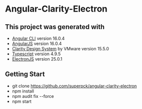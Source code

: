 # Angular-Clarity-Electron

## This project was generated with
- [Angular CLI](https://github.com/angular/angular-cli) version 16.0.4
- [AngularJS](https://angular.io/) version 16.0.4
- [Clarity Design System](https://vmware.github.io/clarity)  by VMware version 15.5.0
- [Typescript](https://www.typescriptlang.org/) version 4.9.5
- [ElectronJS](https://github.com/electron/electron) version 25.0.1

## Getting Start
* git clone https://github.com/superpck/angular-clarity-electron
* npm install
* npm audit fix --force
* npm start
